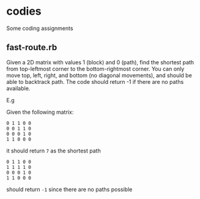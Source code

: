 # codies
Some coding assignments 

## fast-route.rb
Given a 2D matrix with values 1 (block) and 0 (path), find the shortest path from top-leftmost corner to the bottom-rightmost corner.
You can only move top, left, right, and bottom (no diagonal movements), and should be able to backtrack path.
The code should return -1 if there are no paths available.

E.g

Given the following matrix:

```
0 1 1 0 0
0 0 1 1 0
0 0 0 1 0
1 1 0 0 0
```

it should return `7` as the shortest path


```
0 1 1 0 0
1 1 1 1 0
0 0 0 1 0
1 1 0 0 0
```

should return `-1` since there are no paths possible
